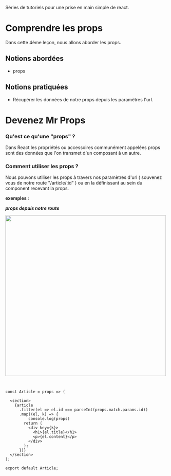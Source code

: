 Séries de tutoriels pour une prise en main simple de react.

# Comprendre les props
Dans cette 4ème leçon, nous allons aborder les props.

## Notions abordées
* props 

## Notions pratiquées
* Récupérer les données de notre props depuis les paramètres l'url.

# Devenez Mr Props

### Qu'est ce qu'une "props" ?
 Dans React les propriétés ou accessoires communément appelées  props sont des données que l'on transmet d'un composant à un autre.

### Comment utiliser les props ?
Nous pouvons utiliser les props à travers nos paramètres d'url ( souvenez vous de notre route "/article/:id" ) ou en la définissant au sein du component recevant la props.

**exemples** :

***props depuis notre route***

<img src="https://i.goopics.net/OyWJK.png" width="500px" /> 

```


const Article = props => (
	
  <section>
    {article
      .filter(el => el.id === parseInt(props.match.params.id))
      .map((el, k) => {
		  console.log(props)
        return (
          <div key={k}>
            <h1>{el.title}</h1>
            <p>{el.content}</p>
          </div>
        );
      })}
  </section>
);

export default Article;

```
